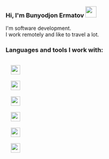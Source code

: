 ### Hi, I'm  Bunyodjon Ermatov <img src="https://i.giphy.com/gM5qFksULw54NMWyry.webp" width="30px">

I'm software development. <br/>
I work remotely and like to travel a lot.
<br/>

### Languages and tools I work with:

<code>
  <img src="https://upload.wikimedia.org/wikipedia/commons/thumb/6/61/HTML5_logo_and_wordmark.svg/768px-HTML5_logo_and_wordmark.svg.png" width="25px">
</code>
<code>
  <img src="https://upload.wikimedia.org/wikipedia/commons/thumb/6/62/CSS3_logo.svg/800px-CSS3_logo.svg.png" width="25px">
</code>
<code>
  <img src="https://getbootstrap.com/docs/5.0/assets/brand/bootstrap-logo.svg" width="25px">
</code>
<code>
  <img src="https://upload.wikimedia.org/wikipedia/commons/thumb/9/96/Sass_Logo_Color.svg/1280px-Sass_Logo_Color.svg.png" width="25px">
</code>
<code>
  <img src="https://w1.pngwing.com/pngs/136/126/png-transparent-javascript-logo-angularjs-nodejs-computer-programming-web-development-computer-software-jquery-yellow.png" width="25px">
</code>
<code>
  <img src="https://cdn1.iconfinder.com/data/icons/programing-development-8/24/react_logo-512.png" width="25px">
</code>
